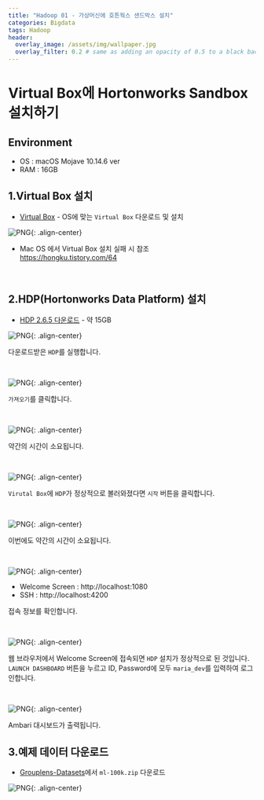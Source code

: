 ```yaml
---
title: "Hadoop 01 - 가상머신에 호튼웍스 샌드박스 설치"
categories: Bigdata
tags: Hadoop
header:
  overlay_image: /assets/img/wallpaper.jpg
  overlay_filter: 0.2 # same as adding an opacity of 0.5 to a black background
---
```


# Virtual Box에 Hortonworks Sandbox 설치하기

## Environment

- OS : macOS Mojave 10.14.6 ver
- RAM : 16GB


## 1.Virtual Box 설치

- [Virtual Box](https://www.virtualbox.org/wiki/Downloads) - OS에 맞는 `Virtual Box` 다운로드 및 설치

![PNG](/assets/img/post_img/2019-12-19-hadoop_01/img_01-1.png){: .align-center}

- Mac OS 에서 Virtual Box 설치 실패 시 참조  
https://hongku.tistory.com/64

<br>

## 2.HDP(Hortonworks Data Platform) 설치

- [HDP 2.6.5 다운로드](https://downloads-hortonworks.akamaized.net/sandbox-hdp-2.6.5/HDP_2.6.5_virtualbox_180626.ova) - 약 15GB

![PNG](/assets/img/post_img/2019-12-19-hadoop_01/img_02-1.png){: .align-center}

다운로드받은 `HDP`를 실행합니다.

<br>

![PNG](/assets/img/post_img/2019-12-19-hadoop_01/img_02-2.png){: .align-center}

`가져오기`를 클릭합니다.

<br>

![PNG](/assets/img/post_img/2019-12-19-hadoop_01/img_02-3.png){: .align-center}

약간의 시간이 소요됩니다.

<br>

![PNG](/assets/img/post_img/2019-12-19-hadoop_01/img_02-4.png){: .align-center}

`Virutal Box`에 `HDP`가 정상적으로 볼러와졌다면 `시작` 버튼을 클릭합니다.

<br>

![PNG](/assets/img/post_img/2019-12-19-hadoop_01/img_02-5.png){: .align-center}

이번에도 약간의 시간이 소요됩니다.

<br>

![PNG](/assets/img/post_img/2019-12-19-hadoop_01/img_02-6.png){: .align-center}

- Welcome Screen : http://localhost:1080
- SSH : http://localhost:4200

접속 정보를 확인합니다.


<br>

![PNG](/assets/img/post_img/2019-12-19-hadoop_01/img_02-7.png){: .align-center}

웹 브라우저에서 Welcome Screen에 접속되면 `HDP` 설치가 정상적으로 된 것입니다. `LAUNCH DASHBOARD` 버튼을 누르고 ID, Password에 모두 `maria_dev`를 입력하여 로그인합니다.

<br>

![PNG](/assets/img/post_img/2019-12-19-hadoop_01/img_02-8.png){: .align-center}

Ambari 대시보드가 출력됩니다.


## 3.예제 데이터 다운로드

- [Grouplens-Datasets](https://grouplens.org/datasets/movielens/)에서 `ml-100k.zip` 다운로드

![PNG](/assets/img/post_img/2019-12-19-hadoop_01/img_03-1.png){: .align-center}
